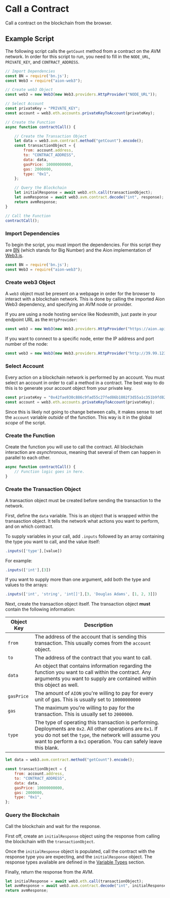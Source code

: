 # Call a Contract

Call a contract on the blockchain from the browser.

## Example Script

The following script calls the `getCount` method from a contract on the AVM network. In order for this script to run, you need to fill in the `NODE_URL`, `PRIVATE_KEY`, and `CONTRACT_ADDRESS`.

```javascript
// Import Dependencies
const BN = require('bn.js');
const Web3 = require("aion-web3");

// Create web3 Object
const web3 = new Web3(new Web3.providers.HttpProvider("NODE_URL"));

// Select Account
const privateKey = "PRIVATE_KEY";
const account = web3.eth.accounts.privateKeyToAccount(privateKey);

// Create the Function
async function contractCall() {

    // Create the Transaction Object
    let data = web3.avm.contract.method("getCount").encode();
    const transactionObject = {
        from: account.address,
        to: "CONTRACT_ADDRESS",
        data: data,
        gasPrice: 10000000000,
        gas: 2000000,
        type: "0x1",
    };

    // Query the Blockchain
    let initialResponse = await web3.eth.call(transactionObject);
    let avmResponse = await web3.avm.contract.decode("int", response);
    return avmResponse;
}

// Call the Function
contractCall();
```

### Import Dependencies

To begin the script, you must import the dependencies. For this script they are [BN](https://www.npmjs.com/package/bn.js) (which stands for Big Number) and the Aion implementation of [Web3.js](https://www.npmjs.com/package/aion-web3).

```javascript
const BN = require('bn.js');
const Web3 = require("aion-web3");
```

### Create web3 Object

A `web3` object must be present on a webpage in order for the browser to interact with a blockchain network. This is done by calling the imported Aion Web3 dependency, and specifying an AVM node or provider.

If you are using a node hosting service like Nodesmith, just paste in your endpoint URL as the `HttpProvider`:

```javascript
const web3 = new Web3(new Web3.providers.HttpProvider("https://aion.api.nodesmith.io/v1/avmtestnet/jsonrpc?apiKey=abcd1234..."));
```

If you want to connect to a specific node, enter the IP address and port number of the node:

```javascript
const web3 = new Web3(new Web3.providers.HttpProvider("http://39.99.123.225:8545"));
```

### Select Account

Every action on a blockchain network is performed by an account. You must select an account in order to call a method in a contract. The best way to do this is to generate your account object from your private key.

```javascript
const privateKey = "0x42fae930c886c9fad55c27fed86b1802f3d55a1c351b9fd827036b9ff9b3f25d36fa718770c7670ba4608f23d5131721f6de8e9459f4a14442854aad1dd15e0f";
const account = web3.eth.accounts.privateKeyToAccount(privateKey);
```

Since this is likely not going to change between calls, it makes sense to set the `account` variable _outside_ of the function. This way is it in the global _scope_ of the script.

### Create the Function

Create the function you will use to call the contract. All blockchain interaction are _asynchronous_, meaning that several of them can happen in parallel to each other.

```javascript
async function contractCall() {
    // Function logic goes in here.
}
```

### Create the Transaction Object

A transaction object must be created before sending the transaction to the network.

First, define the `data` variable. This is an object that is wrapped within the transasction object. It tells the network what actions you want to perform, and on which contract.

To supply variables in your call, add `.inputs` followed by an array containing the type you want to call, and the value itself:

```javascript
.inputs(['type'],[value])
```

For example:

```javascript
.inputs(['int'],[3])
```

If you want to supply more than one argument, add both the type and values to the arrays:

```javascript
.inputs(['int', 'string', 'int[]'],[3, 'Douglas Adams', [1, 2, 3]])
```

Next, create the transaction object itself. The transaction object **must** contain the following information:

| Object Key | Description |
| ---------- | ----------- |
| `from` | The address of the account that is sending this transaction. This usually comes from the `account` object. |
| `to` | The address of the contract that you want to call. |
| `data` | An object that contains information regarding the function you want to call within the contract. Any arguments you want to supply are contained within this object as well. |
| `gasPrice` | The amount of `AION` you're willing to pay for every unit of gas. This is usually set to `10000000000` |
| `gas` | The maximum you're willing to pay for the transaction. This is usually set to `2000000`. |
| `type` | The type of operating this transaction is performing. Deployments are `0x2`. All other operations are `0x1`. If you do not set the `type`, the network will assume you want to perform a `0x1` operation. You can safely leave this blank. |

```javascript
let data = web3.avm.contract.method("getCount").encode();

const transactionObject = {
    from: account.address,
    to: "CONTRACT_ADDRESS",
    data: data,
    gasPrice: 10000000000,
    gas: 2000000,
    type: "0x1",
};
```

### Query the Blockchain

Call the blockchain and wait for the response.

First off, create an `initialResponse` object using the response from calling the blockchain with the `transactionObject`. 

Once the `initialResponse` object is populated, call the contract with the response type you are expecting, and the `initialResponse` object. The response types available are defined in the [Variable Types](/aion-virtual-machine/contract-fundamental/variable-types) section.

Finally, return the response from the AVM.

```javascript
let initialResponse = await web3.eth.call(transactionObject);
let avmResponse = await web3.avm.contract.decode("int", initialResponse);
return avmResponse;
```